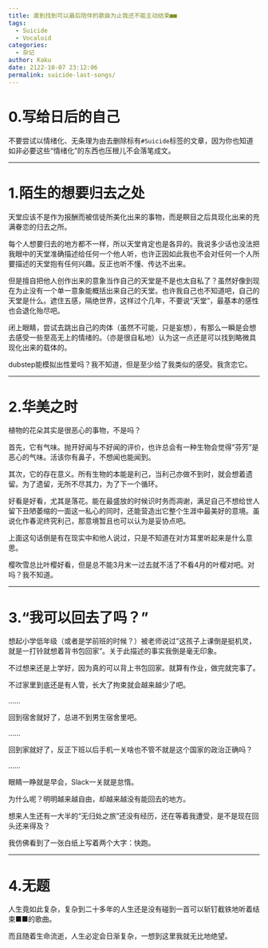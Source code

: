 ```yaml
---
title: 直到找到可以最后陪伴的歌曲为止我还不能主动结束■■
tags:
  - Suicide
  - Vocaloid
categories:
  - 杂记
author: Kaku
date: 2122-10-07 23:12:06
permalink: suicide-last-songs/
---
```


# 0.写给日后的自己

不要尝试以情绪化、无条理为由去删除标有`#Suicide`标签的文章，因为你也知道如非必要这些“情绪化”的东西也压根儿不会落笔成文。

<!--more-->

---

# 1.陌生的想要归去之处

天堂应该不是作为报酬而被信徒所美化出来的事物，而是瞑目之后具现化出来的充满眷恋的归去之所。

每个人想要归去的地方都不一样，所以天堂肯定也是各异的。我说多少话也没法把我眼中的天堂准确描述给任何一个他人听，也许正因如此我也不会对任何一个人所要描述的天堂抱有任何兴趣。反正也听不懂、传达不出来。

但是擅自把他人创作出来的意象当作自己的天堂是不是也太自私了？虽然好像到现在为止没有一个单一意象能概括出来自己的天堂。也许我自己也不知道吧，自己的天堂是什么。遮住五感，隔绝世界，这样过个几年，不要说“天堂”，最基本的感性也会退化殆尽吧。

闭上眼睛，尝试去跳出自己的肉体（虽然不可能，只是妄想），有那么一瞬是会想去感受一些至高无上的情绪的。（亦是很自私地）认为这一点还是可以找到略微具现化出来的载体的。

<lite-youtube videoid="hN2PJ8mBF6w"></lite-youtube>

dubstep能模拟出性爱吗？我不知道，但是至少给了我类似的感受。我贪恋它。

---

# 2.华美之时

植物的花朵其实是很恶心的事物，不是吗？

首先，它有气味。抛开好闻与不好闻的评价，也许总会有一种生物会觉得“芬芳”是恶心的气味。活该你有鼻子，不想闻也能闻到。

其次，它的存在意义。所有生物的本能是利己，当利己亦做不到时，就会想着遗留。为了遗留，无所不尽其力，为了下一个循环。

好看是好看，尤其是落花。能在最盛放的时候识时务而凋谢，满足自己不想给世人留下丑陋萎缩的一面这一私心的同时，还能营造出它整个生涯中最美好的意境。虽说化作春泥终究利己，那意境暂且也可以认为是妥协点吧。

上面这句话倒是有在现实中和他人说过，只是不知道在对方耳里听起来是什么意思。

<lite-youtube videoid="EjqLm5xEqTA"></lite-youtube>

樱吹雪总比叶樱好看，但是总不能3月末一过去就不活了不看4月的叶樱对吧。对吗？我不知道。

---

# 3.“我可以回去了吗？”

想起小学低年级（或者是学前班的时候？）被老师说过”这孩子上课倒是挺机灵，就是一打铃就想着背书包回家”。关于此描述的事实我倒是毫无印象。

不过想来还是上学好，因为真的可以背上书包回家。就算有作业，做完就完事了。

不过家里到底还是有人管，长大了拘束就会越来越少了吧。

……

回到宿舍就好了，总进不到男生宿舍里吧。

……

回到家就好了，反正下班以后手机一关啥也不管不就是这个国家的政治正确吗？

……

眼睛一睁就是早会，Slack一关就是怠惰。

为什么呢？明明越来越自由，却越来越没有能回去的地方。

<lite-youtube videoid="hnBPxqz21e0"></lite-youtube>

想来人生还有一大半的“无归处之旅”还没有经历，还在等着我遭受，是不是现在回头还来得及？

我仿佛看到了一张白纸上写着两个大字：快跑。

---

# 4.无题

人生竟如此复杂，复杂到二十多年的人生还是没有碰到一首可以斩钉截铁地听着结束■■的歌曲。

而且随着生命流逝，人生必定会日渐复杂，一想到这里我就无比地绝望。
